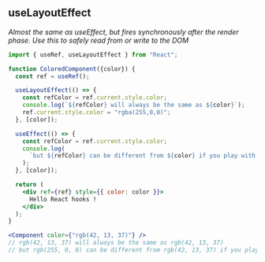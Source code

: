 ## useLayoutEffect
*Almost the same as useEffect, but fires synchronously after the render phase. Use this to safely read from or write to the DOM*

```jsx
import { useRef, useLayoutEffect } from "React";

function ColoredComponent({color}) {
  const ref = useRef();

  useLayoutEffect(() => {
    const refColor = ref.current.style.color;
    console.log(`${refColor} will always be the same as ${color}`);
    ref.current.style.color = "rgba(255,0,0)";
  }, [color]);

  useEffect(() => {
    const refColor = ref.current.style.color;
    console.log(
      `but ${refColor} can be different from ${color} if you play with the DOM`
    );
  }, [color]);

  return (
    <div ref={ref} style={{ color: color }}>
      Hello React hooks !
    </div>
  );
}
```

```jsx
<Component color={"rgb(42, 13, 37)"} />
// rgb(42, 13, 37) will always be the same as rgb(42, 13, 37)
// but rgb(255, 0, 0) can be different from rgb(42, 13, 37) if you play with the DOM
```